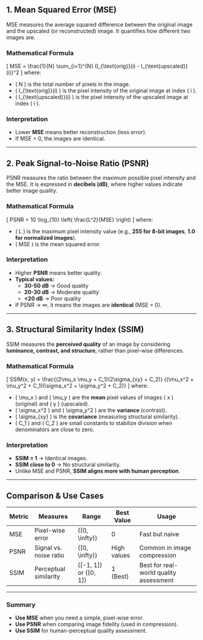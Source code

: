 ## **1. Mean Squared Error (MSE)**
MSE measures the average squared difference between the original image and the upscaled (or reconstructed) image. It quantifies how different two images are.

### **Mathematical Formula**
\[
MSE = \frac{1}{N} \sum_{i=1}^{N} (I_{\text{orig}}(i) - I_{\text{upscaled}}(i))^2
\]
where:
- \( N \) is the total number of pixels in the image.
- \( I_{\text{orig}}(i) \) is the pixel intensity of the original image at index \( i \).
- \( I_{\text{upscaled}}(i) \) is the pixel intensity of the upscaled image at index \( i \).

### **Interpretation**
- Lower **MSE** means better reconstruction (less error).
- If MSE = 0, the images are identical.

---

## **2. Peak Signal-to-Noise Ratio (PSNR)**
PSNR measures the ratio between the maximum possible pixel intensity and the MSE. It is expressed in **decibels (dB)**, where higher values indicate better image quality.

### **Mathematical Formula**
\[
PSNR = 10 \log_{10} \left( \frac{L^2}{MSE} \right)
\]
where:
- \( L \) is the maximum pixel intensity value (e.g., **255 for 8-bit images**, **1.0 for normalized images**).
- \( MSE \) is the mean squared error.

### **Interpretation**
- Higher **PSNR** means better quality.
- **Typical values:**
  - **30-50 dB** → Good quality
  - **20-30 dB** → Moderate quality
  - **<20 dB** → Poor quality
- If PSNR → ∞, it means the images are **identical** (MSE = 0).

---

## **3. Structural Similarity Index (SSIM)**
SSIM measures the **perceived quality** of an image by considering **luminance, contrast, and structure**, rather than pixel-wise differences.

### **Mathematical Formula**
\[
SSIM(x, y) = \frac{(2\mu_x \mu_y + C_1)(2\sigma_{xy} + C_2)}
{(\mu_x^2 + \mu_y^2 + C_1)(\sigma_x^2 + \sigma_y^2 + C_2)}
\]
where:
- \( \mu_x \) and \( \mu_y \) are the **mean** pixel values of images \( x \) (original) and \( y \) (upscaled).
- \( \sigma_x^2 \) and \( \sigma_y^2 \) are the **variance** (contrast).
- \( \sigma_{xy} \) is the **covariance** (measuring structural similarity).
- \( C_1 \) and \( C_2 \) are small constants to stabilize division when denominators are close to zero.

### **Interpretation**
- **SSIM = 1** → Identical images.
- **SSIM close to 0** → No structural similarity.
- Unlike MSE and PSNR, **SSIM aligns more with human perception**.

---

## **Comparison & Use Cases**
| **Metric**  | **Measures**                 | **Range**         | **Best Value** | **Usage** |
|------------|-----------------------------|------------------|--------------|------------|
| MSE        | Pixel-wise error             | \([0, \infty)\)   | 0            | Fast but naive |
| PSNR       | Signal vs. noise ratio       | \([0, \infty)\)   | High values  | Common in image compression |
| SSIM       | Perceptual similarity        | \([-1, 1]\) or \([0, 1]\) | 1 (Best) | Best for real-world quality assessment |

---

### **Summary**
- **Use MSE** when you need a simple, pixel-wise error.
- **Use PSNR** when comparing image fidelity (used in compression).
- **Use SSIM** for human-perceptual quality assessment.